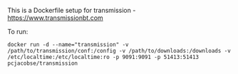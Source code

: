 This is a Dockerfile setup for transmission - https://www.transmissionbt.com

To run:

```
docker run -d --name="transmission" -v /path/to/transmission/conf:/config -v /path/to/downloads:/downloads -v /etc/localtime:/etc/localtime:ro -p 9091:9091 -p 51413:51413 pcjacobse/transmission
```
